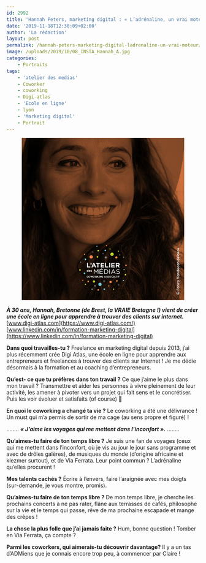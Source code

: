 ```yaml
---
id: 2992
title: 'Hannah Peters, marketing digital : « L’adrénaline, un vrai moteur ! »'
date: '2019-11-18T12:30:09+02:00'
author: 'La rédaction'
layout: post
permalink: /hannah-peters-marketing-digital-ladrenaline-un-vrai-moteur/
image: /uploads/2019/10/08_INSTA_Hannah_A.jpg
categories:
    - Portraits
tags:
    - 'atelier des medias'
    - Coworker
    - coworking
    - Digi-atlas
    - 'Ecole en ligne'
    - lyon
    - 'Marketing digital'
    - Portrait
---
```


<figure class="wp-block-image"><img src="/uploads/2019/10/08_INSTA_Hannah_A.jpg" alt="Illustration"></figure>

***À 30 ans, Hannah, Bretonne (de Brest, la VRAIE Bretagne !) vient de créer une école en ligne pour apprendre à trouver des clients sur internet.***
[www.digi-atlas.com](https://www.digi-atlas.com/)
[www.linkedin.com/in/formation-marketing-digital](https://www.linkedin.com/in/formation-marketing-digital)

**Dans quoi travailles-tu ?**
Freelance en marketing digital depuis 2013, j’ai plus récemment crée Digi Atlas, une école en ligne pour apprendre aux entrepreneurs et freelances à trouver des clients sur Internet ! Je me dédie désormais à la formation et au coaching d’entrepreneurs.

**Qu’est- ce que tu préfères dans ton travail ?**
Ce que j’aime le plus dans mon travail ? Transmettre et aider les personnes à vivre pleinement de leur activité, les amener à pivoter vers un projet qui fait sens et le concrétiser. Puis les voir évoluer et satisfaits (of course) 🙂

**En quoi le coworking a changé ta vie ?**
Le coworking a été une délivrance ! Un must qui m’a permis de sortir de ma cage (au sens propre et figuré) !

……..
***« J’aime les voyages qui me mettent dans l’inconfort ».***
……..

**Qu’aimes-tu faire de ton temps libre ?**
Je suis une fan de voyages (ceux qui me mettent dans l’inconfort, où je vis au jour le jour sans programme et avec de drôles galères), de musiques du monde (d’origine africaine et klezmer surtout), et de Via Ferrata. Leur point commun ? L’adrénaline qu’elles procurent !

**Mes talents cachés ?**
Écrire à l’envers, faire l’araignée avec mes doigts (sur-demande, je vous montre, promis).

**Qu’aimes-tu faire de ton temps libre ?**
De mon temps libre, je cherche les prochains concerts à ne pas rater, flâne aux terrasses de cafés, philosophe sur la vie et le temps qui passe, rêve de ma prochaine escapade et mange des crêpes !

**La chose la plus folle que j’ai jamais faite ?**
Hum, bonne question ! Tomber en Via Ferrata, ça compte ?

**Parmi les coworkers, qui aimerais-tu découvrir davantage?**
Il y a un tas d’ADMiens que je connais encore trop peu, à commencer par Claire !
